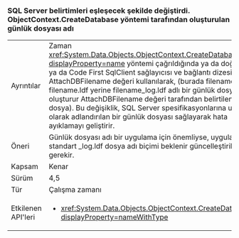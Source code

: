 ### <a name="log-file-name-created-by-the-objectcontextcreatedatabase-method-has-changed-to-match-sql-server-specifications"></a>SQL Server belirtimleri eşleşecek şekilde değiştirdi. ObjectContext.CreateDatabase yöntemi tarafından oluşturulan günlük dosyası adı

|   |   |
|---|---|
|Ayrıntılar|Zaman <xref:System.Data.Objects.ObjectContext.CreateDatabase?displayProperty=name> yöntemi çağrıldığında ya da doğrudan ya da Code First SqlClient sağlayıcısı ve bağlantı dizesindeki AttachDBFilename değeri kullanılarak, (burada filename adıdır filename.ldf yerine filename_log.ldf adlı bir günlük dosyası oluşturur AttachDBFilename değeri tarafından belirtilen dosya). Bu değişiklik, SQL Server spesifikasyonlarına uygun olarak adlandırılan bir günlük dosyası sağlayarak hata ayıklamayı geliştirir.|
|Öneri|Günlük dosyası adı bir uygulama için önemliyse, uygulama standart _log.ldf dosya adı biçimi beklenir güncelleştirilmesi gerekir.|
|Kapsam|Kenar|
|Sürüm|4,5|
|Tür|Çalışma zamanı|
|Etkilenen API'leri|<ul><li><xref:System.Data.Objects.ObjectContext.CreateDatabase?displayProperty=nameWithType></li></ul>|

